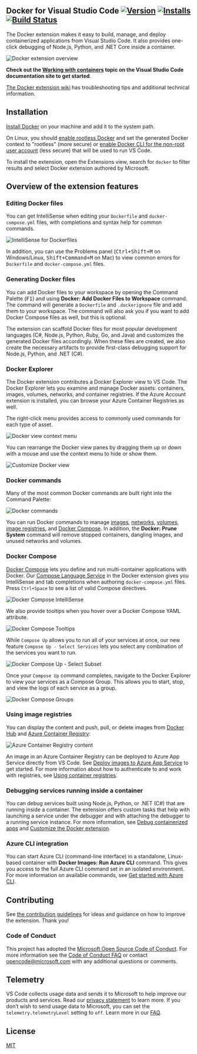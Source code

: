 ## Docker for Visual Studio Code  [![Version](https://img.shields.io/visual-studio-marketplace/v/ms-azuretools.vscode-docker)](https://marketplace.visualstudio.com/items?itemName=ms-azuretools.vscode-docker) [![Installs](https://img.shields.io/visual-studio-marketplace/i/ms-azuretools.vscode-docker)](https://marketplace.visualstudio.com/items?itemName=ms-azuretools.vscode-docker) [![Build Status](https://dev.azure.com/ms-azuretools/AzCode/_apis/build/status/Nightly/vscode-docker-nightly-2?branchName=main)](https://dev.azure.com/ms-azuretools/AzCode/_build/latest?definitionId=22&branchName=main)

The Docker extension makes it easy to build, manage, and deploy containerized applications from Visual Studio Code. It also provides one-click debugging of Node.js, Python, and .NET Core inside a container.

![Docker extension overview](resources/readme/overview.gif)

**Check out the [Working with containers](https://aka.ms/AA7arez) topic on the Visual Studio Code documentation site to get started**.

[The Docker extension wiki](https://github.com/Microsoft/vscode-docker/wiki) has troubleshooting tips and additional technical information.

## Installation

[Install Docker](https://docs.docker.com/install/) on your machine and add it to the system path.

On Linux, you should [enable rootless Docker](https://docs.docker.com/engine/security/rootless/) and set the generated Docker context to "rootless" (more secure) or [enable Docker CLI for the non-root user account](https://docs.docker.com/install/linux/linux-postinstall/#manage-docker-as-a-non-root-user) (less secure) that will be used to run VS Code.

To install the extension, open the Extensions view, search for `docker` to filter results and select Docker extension authored by Microsoft.

## Overview of the extension features

### Editing Docker files

You can get IntelliSense when editing your `Dockerfile` and `docker-compose.yml` files, with completions and syntax help for common commands.

![IntelliSense for Dockerfiles](resources/readme/dockerfile-intellisense.png)

In addition, you can use the Problems panel (<kbd>Ctrl+Shift+M</kbd> on Windows/Linux, <kbd>Shift+Command+M</kbd> on Mac) to view common errors for `Dockerfile` and `docker-compose.yml` files.

### Generating Docker files

You can add Docker files to your workspace by opening the Command Palette (<kbd>F1</kbd>) and using **Docker: Add Docker Files to Workspace** command. The command will generate a `Dockerfile` and `.dockerignore` file and add them to your workspace. The command will also ask you if you want to add Docker Compose files as well, but this is optional.

The extension can scaffold Docker files for most popular development languages (C#, Node.js, Python, Ruby, Go, and Java) and customizes the generated Docker files accordingly. When these files are created, we also create the necessary artifacts to provide first-class debugging support for Node.js, Python, and .NET (C#).

### Docker Explorer

The Docker extension contributes a Docker Explorer view to VS Code. The Docker Explorer lets you examine and manage Docker assets: containers, images, volumes, networks, and container registries. If the Azure Account extension is installed, you can browse your Azure Container Registries as well.

The right-click menu provides access to commonly used commands for each type of asset.

![Docker view context menu](resources/readme/docker-view-context-menu.gif)

You can rearrange the Docker view panes by dragging them up or down with a mouse and use the context menu to hide or show them.

![Customize Docker view](resources/readme/docker-view-rearrange.gif)

### Docker commands

Many of the most common Docker commands are built right into the Command Palette:

![Docker commands](resources/readme/command-palette.png)

You can run Docker commands to manage [images](https://docs.docker.com/engine/reference/commandline/image/), [networks](https://docs.docker.com/engine/reference/commandline/network/), [volumes](https://docs.docker.com/engine/reference/commandline/volume/), [image registries](https://docs.docker.com/engine/reference/commandline/push/), and [Docker Compose](https://docs.docker.com/compose/reference/overview/). In addition, the **Docker: Prune System** command will remove stopped containers, dangling images, and unused networks and volumes.


### Docker Compose

[Docker Compose](https://docs.docker.com/compose/) lets you define and run multi-container applications with Docker. Our [Compose Language Service](https://github.com/microsoft/compose-language-service) in the Docker extension gives you IntelliSense and tab completions when authoring `docker-compose.yml` files. Press `Ctrl+Space` to see a list of valid Compose directives.

 ![Docker Compose IntelliSense](resources/readme/tab-completions.gif)


We also provide tooltips when you hover over a Docker Compose YAML attribute.

 ![Docker Compose Tooltips](resources/readme/hover-support.png)


While `Compose Up` allows you to run all of your services at once, our new feature `Compose Up - Select Services` lets you select any combination of the services you want to run.

![Docker Compose Up - Select Subset](resources/readme/select-subset.gif)

Once your `Compose Up` command completes, navigate to the Docker Explorer to view your services as a Compose Group. This allows you to start, stop, and view the logs of each service as a group.

![Docker Compose Groups](resources/readme/compose-group.png)

### Using image registries

You can display the content and push, pull, or delete images from [Docker Hub](https://hub.docker.com/) and [Azure Container Registry](https://docs.microsoft.com/azure/container-registry/):

![Azure Container Registry content](resources/readme/container-registry.png)

An image in an Azure Container Registry can be deployed to Azure App Service directly from VS Code. See [Deploy images to Azure App Service](https://aka.ms/AA7arf8) to get started. For more information about how to authenticate to and work with registries, see [Using container registries](https://aka.ms/AA7arf9).

### Debugging services running inside a container

You can debug services built using Node.js, Python, or .NET (C#) that are running inside a container. The extension offers custom tasks that help with launching a service under the debugger and with attaching the debugger to a running service instance. For more information, see [Debug containerized apps](https://aka.ms/AA7arfb)  and [Customize the Docker extension](https://aka.ms/AA7ay8l).

### Azure CLI integration

You can start Azure CLI (command-line interface) in a standalone, Linux-based container with **Docker Images: Run Azure CLI** command. This gives you access to the full Azure CLI command set in an isolated environment. For more information on available commands, see [Get started with Azure CLI](https://docs.microsoft.com/cli/azure/get-started-with-azure-cli?view=azure-cli-latest#sign-in).

## Contributing

See [the contribution guidelines](CONTRIBUTING.md) for ideas and guidance on how to improve the extension. Thank you!

### Code of Conduct

This project has adopted the [Microsoft Open Source Code of Conduct](https://opensource.microsoft.com/codeofconduct/). For more information see the [Code of Conduct FAQ](https://opensource.microsoft.com/codeofconduct/faq/) or contact [opencode@microsoft.com](mailto:opencode@microsoft.com) with any additional questions or comments.

## Telemetry

VS Code collects usage data and sends it to Microsoft to help improve our products and services. Read our [privacy statement](https://go.microsoft.com/fwlink/?LinkID=528096&clcid=0x409) to learn more. If you don’t wish to send usage data to Microsoft, you can set the `telemetry.telemetryLevel` setting to `off`. Learn more in our [FAQ](https://code.visualstudio.com/docs/supporting/faq#_how-to-disable-telemetry-reporting).

## License

[MIT](LICENSE.md)
